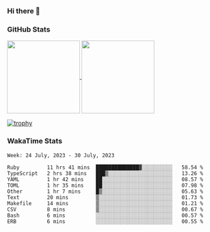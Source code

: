 ### Hi there 👋

### GitHub Stats

<a href="https://github.com/anuraghazra/github-readme-stats">
  <img align="center" height="170px" src="https://github-readme-stats.vercel.app/api/top-langs/?username=tksfjt1024&layout=compact&count_private=true&show_icons=true&show_icons=true&theme=graywhite" />
</a>
<a href="https://github.com/anuraghazra/github-readme-stats">
  <img align="center" height="170px" src="https://github-readme-stats.vercel.app/api?username=tksfjt1024&count_private=true&show_icons=true&show_icons=true&theme=graywhite" />
</a>

[![trophy](https://github-profile-trophy.vercel.app/?username=tksfjt1024)](https://github.com/ryo-ma/github-profile-trophy)

### WakaTime Stats

<!--START_SECTION:waka-->
```text
Week: 24 July, 2023 - 30 July, 2023

Ruby         11 hrs 41 mins  ██████████████▓░░░░░░░░░░   58.54 % 
TypeScript   2 hrs 38 mins   ███▒░░░░░░░░░░░░░░░░░░░░░   13.26 % 
YAML         1 hr 42 mins    ██░░░░░░░░░░░░░░░░░░░░░░░   08.57 % 
TOML         1 hr 35 mins    ██░░░░░░░░░░░░░░░░░░░░░░░   07.98 % 
Other        1 hr 7 mins     █▒░░░░░░░░░░░░░░░░░░░░░░░   05.63 % 
Text         20 mins         ▒░░░░░░░░░░░░░░░░░░░░░░░░   01.73 % 
Makefile     14 mins         ▒░░░░░░░░░░░░░░░░░░░░░░░░   01.21 % 
CSV          8 mins          ▒░░░░░░░░░░░░░░░░░░░░░░░░   00.67 % 
Bash         6 mins          ░░░░░░░░░░░░░░░░░░░░░░░░░   00.57 % 
ERB          6 mins          ░░░░░░░░░░░░░░░░░░░░░░░░░   00.55 % 
```
<!--END_SECTION:waka-->
